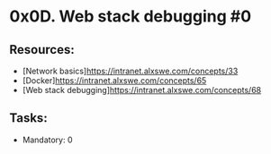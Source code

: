 # 0x0D. Web stack debugging #0

## Resources:
* [Network basics]https://intranet.alxswe.com/concepts/33
* [Docker]https://intranet.alxswe.com/concepts/65
* [Web stack debugging]https://intranet.alxswe.com/concepts/68

## Tasks:
* Mandatory: 0
